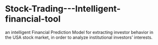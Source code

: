 # Stock-Trading---Intelligent-financial-tool
an intelligent Financial Prediction Model for extracting investor behavior in the USA stock market, in order to analyze institutional investors’ interests.
